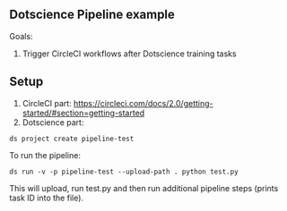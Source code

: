 ## Dotscience Pipeline example

Goals:
1. Trigger CircleCI workflows after Dotscience training tasks

## Setup

1. CircleCI part: https://circleci.com/docs/2.0/getting-started/#section=getting-started
2. Dotscience part:

  ```
  ds project create pipeline-test
  ```

  To run the pipeline:

  ```
  ds run -v -p pipeline-test --upload-path . python test.py
  ```

  This will upload, run test.py and then run additional pipeline steps (prints task ID into the file).

